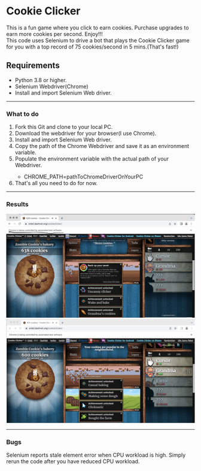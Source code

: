 <h1>Cookie Clicker</h1>
This is a fun game where you click to earn cookies. Purchase upgrades to earn more cookies per second. Enjoy!!!<br>
This code uses Selenium to drive a bot that plays the Cookie Clicker game for you with a top record of 75 cookies/second in 5 mins.(That's fast!)<br>

<h2>Requirements</h2>
<ul>
  <li>Python 3.8 or higher.</li>
  <li>Selenium Webdriver(Chrome)</li>
  <li>Install and import Selenium Web driver.</li>
</ul>
<hr>
<h3>What to do</h3>
<ol>
  <li>Fork this Git and clone to your local PC.</li>
  <li>Download the webdriver for your browser(I use Chrome).</li>
  <li>Install and import Selenium Web driver.</li>
  <li>Copy the path of the Chrome Webdriver and save it as an environment variable.</li>
  <li>Populate the environment variable with the actual path of your Webdriver.</li>
  <ul>
    <li>CHROME_PATH=pathToChromeDriverOnYourPC</li>
  </ul>
  <li>That's all you need to do for now.</li>
</ol>
<hr>
<h3>Results</h3>
<img src="https://raw.githubusercontent.com/obiora789/obiora789/obiora789-patch-1/Cookie_clicker%20early.jpg" alt="earlyCookieClicker.jpg">
<img src="https://raw.githubusercontent.com/obiora789/obiora789/obiora789-patch-1/Cookie_clicker_2.jpg" alt="cookieClicker.jpg">
<hr>
<h3>Bugs</h3>
<p>Selenium reports stale element error when CPU workload is high. Simply rerun the code after you have reduced CPU workload.</p>
